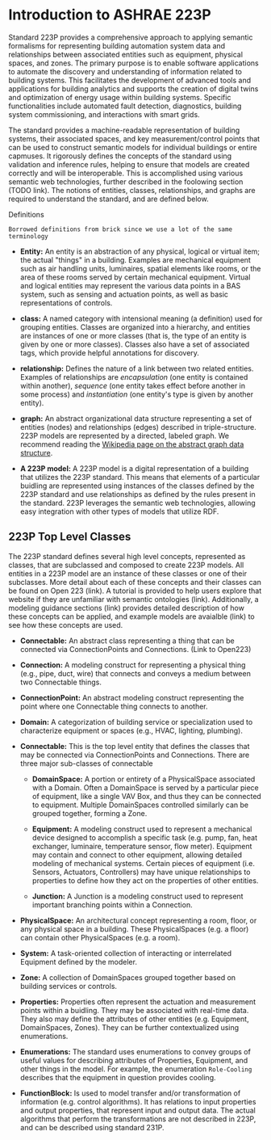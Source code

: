 # Introduction to ASHRAE 223P 


Standard 223P provides a comprehensive approach to applying semantic formalisms for representing building automation system data and relationships between associated entities such as equipment, physical spaces, and zones. The primary purpose is to enable software applications to automate the discovery and understanding of information related to building systems. This facilitates the development of advanced tools and applications for building analytics and supports the creation of digital twins and optimization of energy usage within building systems. Specific functionalities include automated fault detection, diagnostics, building system commissioning, and interactions with smart grids.

The standard provides a machine-readable representation of building systems, their associated spaces, and key measurement/control points that can be used to construct semantic models for individual buildings or entire capmuses. It rigorously defines the concepts of the standard using validation and inference rules, helping to ensure that models are created correctly and will be interoperable. This is accomplished using various semantic web technologies, further described in the foolowing section (TODO link). The notions of entities, classes, relationships, and graphs are required to understand the standard, and are defined below.

Definitions
```{note}
Borrowed definitions from brick since we use a lot of the same terminology
```

 - **Entity:** An entity is an abstraction of any physical, logical or virtual item; the actual "things" in a building. Examples are mechanical equipment such as air handling units, luminaires, spatial elements like rooms, or the area of these rooms served by certain mechanical equipment. Virtual and logical entities may represent the various data points in a BAS system, such as sensing and actuation points, as well as basic representations of controls. 

 - **class:** A named category with intensional meaning (a definition) used for grouping entities.
Classes are organized into a hierarchy, and entities are instances of one or more classes (that is, the type of an entity is given by one or more classes).
Classes also have a set of associated tags, which provide helpful annotations for discovery.

 - **relationship:** Defines the nature of a link between two related entities.
Examples of relationships are *encapsulation* (one entity is contained within another), *sequence* (one entity takes effect before another in some process) and *instantiation* (one entity's type is given by another entity).

 - **graph:** An abstract organizational data structure representing a set of entities (nodes) and relationships (edges) described in triple-structure. 223P models are represented by a directed, labeled graph. We recommend reading the [Wikipedia page on the abstract graph data structure](https://en.wikipedia.org/wiki/Graph_(abstract_data_type)).


 - **A 223P model:** A 223P model is a digital representation of a building that utilizes the 223P standard. This means that elements of a particular buidling are represented using instances of the classes defined by the 223P standard and use relationships as defined by the rules present in the standard. 223P leverages the semantic web technologies, allowing easy integration with other types of models that utilize RDF. 

## 223P Top Level Classes

The 223P standard defines several high level concepts, represented as classes, that are subclassed and composed to create 223P models. All entities in a 223P model are an instance of these classes or one of their subclasses. More detail about each of these concepts and their classes can be found on Open 223 (link). A tutorial is provided to help users explore that website if they are unfamiliar with semantic ontologies (link). Additionally, a modeling guidance sections (link) provides detailed description of how these concepts can be applied, and example models are avaialble (link) to see how these concepts are used. 

 - **Connectable:** An abstract class representing a thing that can be connected via ConnectionPoints and Connections. (Link to Open223)

 - **Connection:** A modeling construct for representing a physical thing (e.g., pipe, duct, wire) that connects and conveys a medium between two Connectable things.

 - **ConnectionPoint:** An abstract modeling construct representing the point where one Connectable thing connects to another.

 - **Domain:** A categorization of building service or specialization used to characterize equipment or spaces (e.g., HVAC, lighting, plumbing).

 - **Connectable:** This is the top level entity that defines the classes that may be connected via ConnectionPoints and Connections. There are three major sub-classes of connectable

    - **DomainSpace:** A portion or entirety of a PhysicalSpace associated with a Domain. Often a DomainSpace is served by a particular piece of equipment, like a single VAV Box, and thus they can be connected to equipment. Multiple DomainSpaces controlled similarly can be grouped together, forming a Zone.

    - **Equipment:** A modeling construct used to represent a mechanical device designed to accomplish a specific task (e.g. pump, fan, heat exchanger, luminaire, temperature sensor, flow meter). Equipment may contain and connect to other equipment, allowing detailed modeling of mechanical systems. Certain pieces of equipment (i.e. Sensors, Actuators, Controllers) may have unique relationships to properties to define how they act on the properties of other entities. 

    - **Junction:** A Junction is a modeling construct used to represent important branching points within a Connection.

 - **PhysicalSpace:** An architectural concept representing a room, floor, or any physical space in a building. These PhysicalSpaces (e.g. a floor) can contain other PhysicalSpaces (e.g. a room).

 - **System:** A task-oriented collection of interacting or interrelated Equipment defined by the modeler.

 - **Zone:** A collection of DomainSpaces grouped together based on building services or controls.

 - **Properties:** Properties often represent the actuation and measurement points within a buidling. They may be associated with real-time data. They also may define the attributes of other entities (e.g. Equipment, DomainSpaces, Zones). They can be further contextualized using enumerations.

 - **Enumerations:** The standard uses enumerations to convey groups of useful values for describing attributes of Properties, Equipment, and other things in the model. For example, the enumeration `Role-Cooling` describes that the equipment in question provides cooling. 

 - **FunctionBlock:** Is used to model transfer and/or transformation of information (e.g. control algorithms). It has relations to input properties and output properties, that represent input and output data. The actual algorithms that perform the transformations are not described in 223P, and can be described using standard 231P. 
